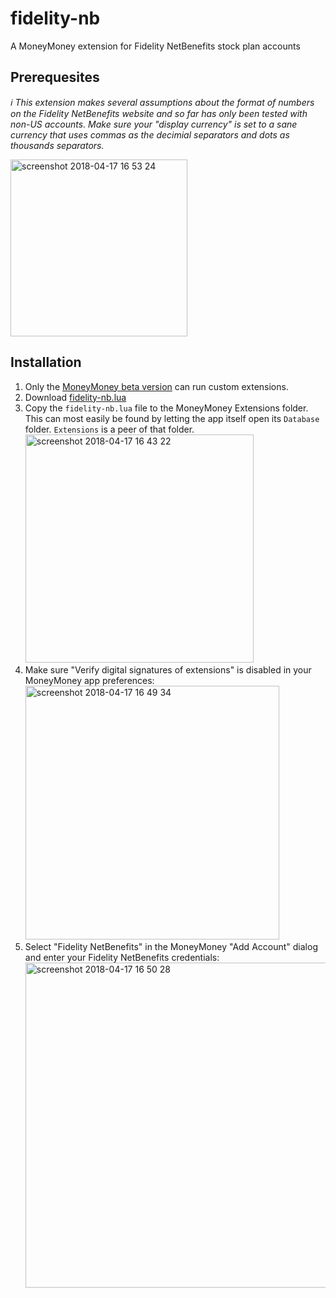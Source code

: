 # fidelity-nb
A MoneyMoney extension for Fidelity NetBenefits stock plan accounts

## Prerequesites
_ℹ️ This extension makes several assumptions about the format of numbers on the Fidelity NetBenefits website and so far has only been tested with non-US accounts. Make sure your "display currency" is set to a sane currency that uses commas as the decimial separators and dots as thousands separators._

<img width="283" alt="screenshot 2018-04-17 16 53 24" src="https://user-images.githubusercontent.com/406937/38877852-de6a4e28-425f-11e8-8f42-2492b11b5f0c.png">


## Installation

1. Only the [MoneyMoney beta version]() can run custom extensions.
2. Download [fidelity-nb.lua](https://github.com/lumaxis/fidelity-nb/archive/master.zip)
3. Copy the `fidelity-nb.lua` file to the MoneyMoney Extensions folder. This can most easily be found by letting the app itself open its `Database` folder. `Extensions` is a peer of that folder.
    <img width="365" alt="screenshot 2018-04-17 16 43 22" src="https://user-images.githubusercontent.com/406937/38877388-e4e99e80-425e-11e8-8dfc-cf484a19a707.png">
4. Make sure "Verify digital signatures of extensions" is disabled in your MoneyMoney app preferences:  
     <img width="406" alt="screenshot 2018-04-17 16 49 34" src="https://user-images.githubusercontent.com/406937/38877598-550b5014-425f-11e8-8ece-f9f93f0ba4ae.png">
5. Select "Fidelity NetBenefits" in the MoneyMoney "Add Account" dialog and enter your Fidelity NetBenefits credentials:  
     <img width="520" alt="screenshot 2018-04-17 16 50 28" src="https://user-images.githubusercontent.com/406937/38877703-8f1e38fc-425f-11e8-8326-60b755619b63.png">


